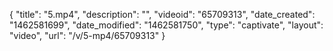 {
    "title": "5.mp4",
    "description": "",
    "videoid": "65709313",
    "date_created": "1462581699",
    "date_modified": "1462581750",
    "type": "captivate",
    "layout": "video",
    "url": "\/v\/5-mp4\/65709313"
}